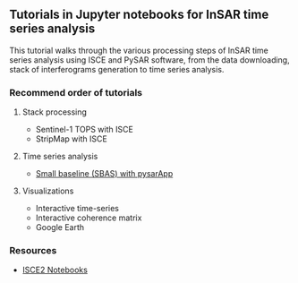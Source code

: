 ## Tutorials in Jupyter notebooks for InSAR time series analysis

This tutorial walks through the various processing steps of InSAR time series analysis using ISCE and PySAR software, from the data downloading, stack of interferograms generation to time series analysis.

### Recommend order of tutorials    

1. Stack processing     
   - Sentinel-1 TOPS with ISCE
   - StripMap with ISCE

2. Time series analysis
   - [Small baseline (SBAS) with pysarApp](https://nbviewer.jupyter.org/github/yunjunz/PySAR/blob/Notebook/docs/Notebooks/pysarApp.ipynb)

3. Visualizations
   - Interactive time-series
   - Interactive coherence matrix
   - Google Earth

### Resources

+ [ISCE2 Notebooks](https://nbviewer.jupyter.org/github/isce-framework/isce2-docs/tree/master/Notebooks/)
